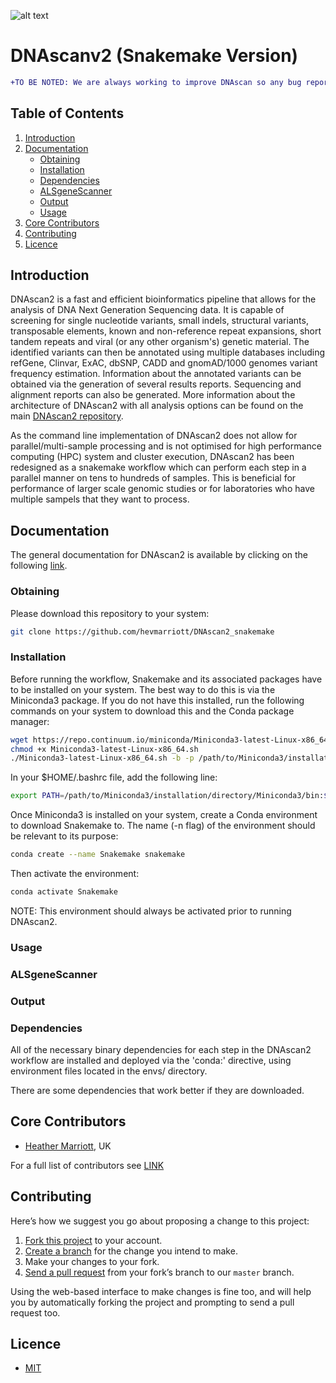 ![alt text](https://github.com/hevmarriott/DNAscanv2/blob/master/DNAscan_logo.001.jpeg)

# DNAscanv2 (Snakemake Version)
```diff
+TO BE NOTED: We are always working to improve DNAscan so any bug reports, suggestions and general feedback would be highly welcome. 
```
## Table of Contents
1. [Introduction](#introduction)
2. [Documentation](#documentation)
    * [Obtaining](#obtaining)
    * [Installation](#installation)
    * [Dependencies](#dependencies)
    * [ALSgeneScanner](#alsgenescanner)
    * [Output](#output)
    * [Usage](#usage)
3. [Core Contributors](#core-contributors)
4. [Contributing](#contributing)
5. [Licence](#licence)

## Introduction 
DNAscan2 is a fast and efficient bioinformatics pipeline that allows for the analysis of DNA Next Generation Sequencing data. It is capable of screening for single nucleotide variants, small indels, structural variants, transposable elements, known and non-reference repeat expansions, short tandem repeats and viral (or any other organism's) genetic material. The identified variants can then be annotated using multiple databases including refGene, Clinvar, ExAC, dbSNP, CADD and gnomAD/1000 genomes variant frequency estimation. Information about the annotated variants can be obtained via the generation of several results reports. Sequencing and alignment reports can also be generated. More information about the architecture of DNAscan2 with all analysis options can be found on the main [DNAscan2 repository](https://github.com/hevmarriott/DNAscanv2/blob/master/README.md#introduction).

As the command line implementation of DNAscan2 does not allow for parallel/multi-sample processing and is not optimised for high performance computing (HPC) system and cluster execution, DNAscan2 has been redesigned as a snakemake workflow which can perform each step in a parallel manner on tens to hundreds of samples. This is beneficial for performance of larger scale genomic studies or for laboratories who have multiple sampels that they want to process. 

## Documentation
The general documentation for DNAscan2 is available by clicking on the following [link](https://github.com/hevmarriott/DNAscanv2/#documentation). 

### Obtaining
Please download this repository to your system:

```bash
git clone https://github.com/hevmarriott/DNAscan2_snakemake
```

### Installation
Before running the workflow, Snakemake and its associated packages have to be installed on your system. The best way to do this is via the Miniconda3 package. If you do not have this installed, run the following commands on your system to download this and the Conda package manager:

```bash 
wget https://repo.continuum.io/miniconda/Miniconda3-latest-Linux-x86_64.sh
chmod +x Miniconda3-latest-Linux-x86_64.sh
./Miniconda3-latest-Linux-x86_64.sh -b -p /path/to/Miniconda3/installation/directory
```
In your $HOME/.bashrc file, add the following line:

```bash 
export PATH=/path/to/Miniconda3/installation/directory/Miniconda3/bin:$PATH 
```

Once Miniconda3 is installed on your system, create a Conda environment to download Snakemake to. The name (-n flag) of the environment should be relevant to its purpose:

```bash
conda create --name Snakemake snakemake
```

Then activate the environment:

```bash
conda activate Snakemake
```

NOTE: This environment should always be activated prior to running DNAscan2.

### Usage


### ALSgeneScanner 



### Output


### Dependencies
All of the necessary binary dependencies for each step in the DNAscan2 workflow are installed and deployed via the 'conda:' directive, using environment files located in the envs/ directory. 

There are some dependencies that work better if they are downloaded. 

## Core Contributors
- [Heather Marriott](heather.marriott@kcl.ac.uk), UK

For a full list of contributors see [LINK](https://github.com/hevmarriott/DNAscan2/CONTRIBUTORS.md)

## Contributing

Here’s how we suggest you go about proposing a change to this project:

1. [Fork this project][fork] to your account.
2. [Create a branch][branch] for the change you intend to make.
3. Make your changes to your fork.
4. [Send a pull request][pr] from your fork’s branch to our `master` branch.

Using the web-based interface to make changes is fine too, and will help you
by automatically forking the project and prompting to send a pull request too.

[fork]: https://help.github.com/articles/fork-a-repo/
[branch]: https://help.github.com/articles/creating-and-deleting-branches-within-your-repository
[pr]: https://help.github.com/articles/using-pull-requests/

## Licence
- [MIT](./LICENSE.txt)

